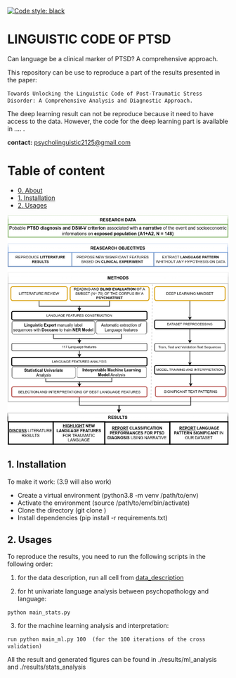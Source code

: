[![Code style: black](https://img.shields.io/badge/Code%20Style-Black-black)](https://black.readthedocs.io/en/stable/the_black_code_style/current_style.html)


# LINGUISTIC CODE OF PTSD
Can language be a clinical marker of PTSD? A comprehensive approach.

This repository  can be use to reproduce a part of the results presented in the paper: 

```
Towards Unlocking the Linguistic Code of Post-Traumatic Stress Disorder: A Comprehensive Analysis and Diagnostic Approach.
```

The deep learning result can not be reproduce because it need to have access to the data. However, the code for the deep learning part is available in .... .


**contact:** psycholinguistic2125@gmail.com

# Table of content

- [0. About](#0-about)
- [1. Installation](#1-installation)
- [2. Usages](#2-usages)


![](./data/images/research_abstract.png)





## 1. Installation
To make it work:  (3.9 will also work)
- Create a virtual environment (python3.8 -m venv /path/to/env)
- Activate the environment (source /path/to/env/bin/activate)
- Clone the directory (git clone )
- Install dependencies (pip install -r requirements.txt)

## 2. Usages

To reproduce the results, you need to run the following scripts in the following order:

1. for the data description, run all cell from [data_description](data_description.ipynb)

2. for ht univariate language analysis between psychopathology and language:
```
python main_stats.py
```

3. for the machine learning analysis and interpretation:
```
run python main_ml.py 100  (for the 100 iterations of the cross validation)
```

All the result and generated figures can be found in ./results/ml_analysis and ./results/stats_analysis

